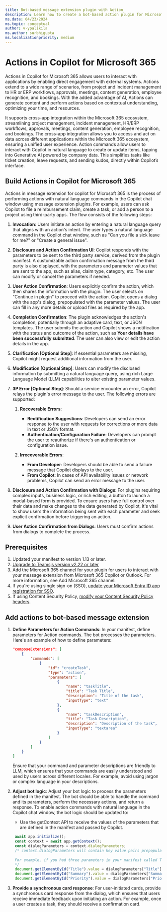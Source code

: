```yaml
---
title: Bot-based message extension plugin with Action
description: Learn how to create a bot-based action plugin for Microsoft Teams messaging extensions.
ms.date: 04/23/2024
ms.topic: conceptual
author: v-ypalikila
ms.author: surbhigupta
ms.localizationpriority: medium
---
```


# Actions in Copilot for Microsoft 365

Actions in Copilot for Microsoft 365 allows users to interact with applications by enabling direct engagement with external systems. Actions extend to a wide range of scenarios, from project and incident management to HR or ERP workflows, approvals, meetings, content generation, employee  recognition, and bookings. With the added advantage of AI,  Actions can generate content and perform actions based on contextual understanding, optimizing your time, and resources.

It supports cross-app integration within the Microsoft 365 ecosystem, streamlining project management, incident management, HR/ERP workflows, approvals, meetings, content generation, employee recognition, and bookings. The cross-app integration allows you to access and act on data across different applications within the Microsoft 365 ecosystem, ensuring a unified user experience. Action commands allow users to interact with Copilot in natural language to create or update items, tapping into Generative AI powered by company data. This simplifies tasks like ticket creation, leave requests, and sending kudos, directly within Copilot’s interface.

## Build Actions in Copilot for Microsoft 365

Actions in message extension for copilot for Microsoft 365 is the process of performing actions with natural language commands in the Copilot chat window using message extension plugins. For example, users can ask Copilot to file a reimbursement claim, create a task, or add a person to a project using third-party apps. The flow consists of the following steps:

1. **Invocation**: Users initiate an action by entering a natural language query that aligns with an action's intent. The user types a natural language command in the Copilot chat window, such as "Can you file a sick leave for me?" or "Create a general issue".

1. **Disclosure and Action Confirmation UI**: Copilot responds with the parameters to be sent to the third party service, derived from the plugin manifest. A customizable action confirmation message from the third party is also displayed,  with the parameters and parameter values that are sent to the app, such as alias, claim type, category, etc. The user can modify or cancel the parameters if needed.

1. **User Action Confirmation**: Users explicitly confirm the action, which then shares the information with the plugin. The user selects on "Continue in plugin" to proceed with the action. Copilot opens a dialog with the app's dialog, prepopulated with the parameter values. The user can fill in any more details or upload files as required by the app.

1. **Completion Confirmation**: The plugin acknowledges the action's completion, potentially through an adaptive card, text, or JSON templates. The user submits the action and Copilot shows a notification with the status and outcome of the action, such as **Your details have been successfully submitted**. The user can also view or edit the action details in the app.

1. **Clarification [Optional Step]**: If essential parameters are missing, Copilot might request additional information from the user.

1. **Modification [Optional Step]**: Users can modify the disclosed information by submitting a natural language query, using rich Large Language Model (LLM) capabilities to alter existing parameter values.

1. **3P Error [Optional Step]**: Should a service encounter an error, Copilot relays the plugin's error message to the user. The following errors are supported:

   1. **Recoverable Errors**:
      * **Rectification Suggestions**: Developers can send an error response to the user with requests for corrections or more data in text or JSON format.
      * **Authentication/Configuration Failure**: Developers can prompt the user to reauthorize if there's an authentication or configuration issue.

   1. **Irrecoverable Errors**:
      * **From Developer**: Developers should be able to send a failure message that Copilot displays to the user.
      * **From Copilot**: In cases of API availability issues or network problems, Copilot can send an error message to the user.

1. **Disclosure and Action Confirmation with Dialogs**: For plugins requiring complex inputs, business logic, or rich editing, a button to launch a modal-based form is provided. To ensure users have full control over their data and make changes to the data generated by Copilot, it's vital to show users the information being sent with each parameter and seek explicit confirmation before triggering an action.

1. **User Action Confirmation from Dialogs**: Users must confirm actions from dialogs to complete the process.

## Prerequisites

1. Updated your manifest to version 1.13 or later.
1. [Upgrade to Teamsjs version v2.22 or later](https://www.npmjs.com/package/@microsoft/teams-js)
1. Add the Microsoft 365 channel for your plugin for users to interact with your message extension from Microsoft 365 Copilot or Outlook. For more information, see Add Microsoft 365 channel.
1. If you're using single sign-on (SSO), [update your Microsoft Entra ID app registration for SSO](/m365-apps/extend-m365-teams-personal-tab?tabs=manifest-teams-toolkit#update-microsoft-entra-app-registration-for-sso).
1. If using Content Security Policy, [modify your Content Security Policy headers](/m365-apps/extend-m365-teams-personal-tab?tabs=manifest-teams-toolkit#configure-content-security-policy-headers).

## Add actions to bot-based message extension

1. **Define Parameters for Action Commands**: In your manifest, define parameters for Action commands. The bot processes the parameters. Here's an example of how to define parameters:

   ```json
   "composeExtensions": [
       {
           "commands": [
               {
                   "id": "createTask",
                   "type": "action",
                   "parameters": [
                       {
                           "name": "taskTitle",
                           "title": "Task Title",
                           "description": "Title of the task",
                           "inputType": "text"
                       },
                       {
                           "name": "taskDescription",
                           "title": "Task Description",
                           "description": "Description of the task",
                           "inputType": "textarea"
                       }
                   ]
               }
           ]
       }
   ]
   ```

   Ensure that your command and parameter descriptions are friendly to LLM, which ensures that your commands are easily understood and used by users across different locales. For example, avoid using jargon or complex language in your descriptions.

1. **Adjust bot logic**: Adjust your bot logic to process the parameters defined in the manifest. The bot should be able to handle the command and its parameters, perform the necessary actions, and return a response. To enable action commands with natural language in the Copilot chat window, the bot logic should be updated to:

   * Use the getContext API to receive the values of the parameters that are defined in the manifest and passed by Copilot.

   ```JavaScript
    await app.initialize(); 
    const context = await app.getContext(); 
    const dialogParameters = context.dialogParameters; 
    /* context.dialogParameters will contain key value pairs prepopulated by Copilot.The keys will match the parameter names specified in the manifest. 
     
    For example, if you had three parameters in your manifest called Title, Description and Date, you can access the values Copilot has prepopulated for you using dialogParameters.Title, dialogParameters.Description and dialogParameters.Date 
    */ 
    document.getElementById("Title").value = dialogParameters["Title"]; 
    document.getElementById("Summary").value = dialogParameters["Summary"]; 
    document.getElementById("Priority").value = dialogParameters["Priority"]; 
   ```

1. **Provide a synchronous card response**: For user-initiated cards, provide a synchronous card response from the dialog, which ensures that users receive immediate feedback upon initiating an action. For example, once a user creates a task, they should receive a confirmation card.
